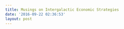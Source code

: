 ```yaml
---
title: Musings on Intergalactic Economic Strategies
date: '2016-09-22 02:36:53'
layout: post
---
```

